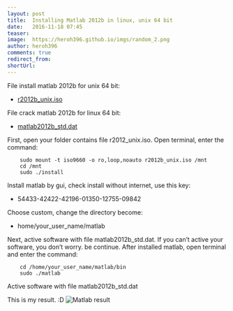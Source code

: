 ```yaml
---
layout: post
title:  Installing Matlab 2012b in linux, unix 64 bit
date:   2016-11-18 07:45
teaser:
image:  https://heroh396.github.io/imgs/random_2.png
author: heroh396
comments: true
redirect_from:
shortUrl: 
---
```

File install matlab 2012b for unix 64 bit:
-   [r2012b_unix.iso](ftp://apache.uib.no/pub/ibiblio/mathlab/iso/R2012b_UNIX.iso)

File crack matlab 2012b for linux 64 bit:
-   [matlab2012b_std.dat](https://drive.google.com/file/d/0BxghKvvmdklCSEVqRnBHSllzazQ/view?usp=sharing)

First, open your folder contains file r2012_unix.iso.
Open terminal, enter the command:

```
	sudo mount -t iso9660 -o ro,loop,noauto r2012b_unix.iso /mnt
	cd /mnt
	sudo ./install
``` 
Install matlab by gui, check  install without internet, use this key:

-   54433-42422-42196-01350-12755-09842
  
Choose custom, change the directory become:

-   home/your_user_name/matlab
   
Next, active software with file matlab2012b_std.dat.
If you can’t active your software, you don’t worry. be continue.
After installed matlab, open terminal and enter the command:

```
	cd /home/your_user_name/matlab/bin
	sudo ./matlab
```
Active software with file matlab2012b_std.dat
	  
This is my result. :D
![Matlab result](https://heroh396.github.io/imgs/linux/matlab_result-1024x576.png)
